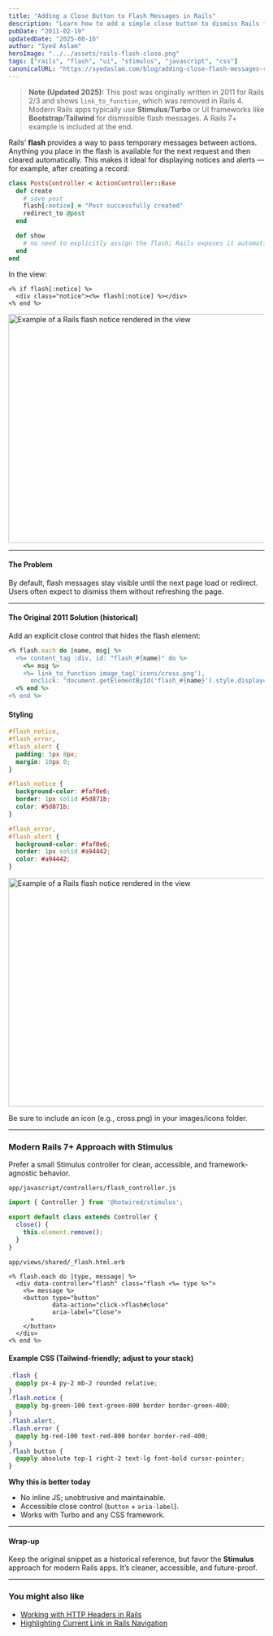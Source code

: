 ```yaml
---
title: "Adding a Close Button to Flash Messages in Rails"
description: "Learn how to add a simple close button to dismiss Rails flash messages and a modern Rails 7+ Stimulus approach."
pubDate: "2011-02-19"
updatedDate: "2025-08-16"
author: "Syed Aslam"
heroImage: "../../assets/rails-flash-close.png"
tags: ["rails", "flash", "ui", "stimulus", "javascript", "css"]
canonicalURL: "https://syedaslam.com/blog/adding-close-flash-messages-rails/"
---
```


> **Note (Updated 2025):**
> This post was originally written in 2011 for Rails 2/3 and shows `link_to_function`, which was removed in Rails 4.
> Modern Rails apps typically use **Stimulus**/**Turbo** or UI frameworks like **Bootstrap**/**Tailwind** for dismissible flash messages.
> A Rails 7+ example is included at the end.

Rails’ **flash** provides a way to pass temporary messages between actions. Anything you place in the flash is available for the next request and then cleared automatically. This makes it ideal for displaying notices and alerts — for example, after creating a record:

```ruby
class PostsController < ActionController::Base
  def create
    # save post
    flash[:notice] = "Post successfully created"
    redirect_to @post
  end

  def show
    # no need to explicitly assign the flash; Rails exposes it automatically
  end
end
```

In the view:

```
<% if flash[:notice] %>
  <div class="notice"><%= flash[:notice] %></div>
<% end %>
```

<img
  src="https://res.cloudinary.com/syed-aslam/image/upload/v1755342646/syedaslam/posts/rails-flash/flash-1.png"
  srcset="
    https://res.cloudinary.com/syed-aslam/image/upload/f_auto,q_auto,w_480/v1755342646/syedaslam/posts/rails-flash/flash-1.png 480w,
    https://res.cloudinary.com/syed-aslam/image/upload/f_auto,q_auto,w_800/v1755342646/syedaslam/posts/rails-flash/flash-1.png 800w,
    https://res.cloudinary.com/syed-aslam/image/upload/f_auto,q_auto,w_1280/v1755342646/syedaslam/posts/rails-flash/flash-1.png 1280w
  "
  sizes="(max-width: 768px) 90vw, 800px"
  width="800"
  height="450"
  alt="Example of a Rails flash notice rendered in the view"
  loading="lazy"
  decoding="async"
/>

<hr/>

#### The Problem

By default, flash messages stay visible until the next page load or redirect. Users often expect to dismiss them without refreshing the page.

<hr/>

#### The Original 2011 Solution (historical)

Add an explicit close control that hides the flash element:

```ruby
<% flash.each do |name, msg| %>
  <%= content_tag :div, id: "flash_#{name}" do %>
    <%= msg %>
    <%= link_to_function image_tag('icons/cross.png'),
      onclick: "document.getElementById('flash_#{name}').style.display='none'" %>
  <% end %>
<% end %>
```

#### Styling

```css
#flash_notice,
#flash_error,
#flash_alert {
  padding: 5px 8px;
  margin: 10px 0;
}

#flash_notice {
  background-color: #faf0e6;
  border: 1px solid #5d871b;
  color: #5d871b;
}

#flash_error,
#flash_alert {
  background-color: #faf0e6;
  border: 1px solid #a94442;
  color: #a94442;
}
```

<img
  src="https://res.cloudinary.com/syed-aslam/image/upload/v1755342647/syedaslam/posts/rails-flash/flash-2.png"
  srcset="
    https://res.cloudinary.com/syed-aslam/image/upload/f_auto,q_auto,w_480/v1755342647/syedaslam/posts/rails-flash/flash-2.png 480w,
    https://res.cloudinary.com/syed-aslam/image/upload/f_auto,q_auto,w_800/v1755342647/syedaslam/posts/rails-flash/flash-2.png 800w,
    https://res.cloudinary.com/syed-aslam/image/upload/f_auto,q_auto,w_1280/v1755342647/syedaslam/posts/rails-flash/flash-2.png 1280w
  "
  sizes="(max-width: 768px) 90vw, 800px"
  width="800"
  height="450"
  alt="Example of a Rails flash notice rendered in the view"
  loading="lazy"
  decoding="async"
/>

Be sure to include an icon (e.g., cross.png) in your images/icons folder.

---

### Modern Rails 7+ Approach with Stimulus

Prefer a small Stimulus controller for clean, accessible, and framework-agnostic behavior.

`app/javascript/controllers/flash_controller.js`

```javascript
import { Controller } from '@hotwired/stimulus';

export default class extends Controller {
  close() {
    this.element.remove();
  }
}
```

`app/views/shared/_flash.html.erb`

```erb
<% flash.each do |type, message| %>
  <div data-controller="flash" class="flash <%= type %>">
    <%= message %>
    <button type="button"
            data-action="click->flash#close"
            aria-label="Close">
      ✕
    </button>
  </div>
<% end %>
```

#### Example CSS (Tailwind-friendly; adjust to your stack)

```css
.flash {
  @apply px-4 py-2 mb-2 rounded relative;
}
.flash.notice {
  @apply bg-green-100 text-green-800 border border-green-400;
}
.flash.alert,
.flash.error {
  @apply bg-red-100 text-red-800 border border-red-400;
}
.flash button {
  @apply absolute top-1 right-2 text-lg font-bold cursor-pointer;
}
```

**Why this is better today**

- No inline JS; unobtrusive and maintainable.
- Accessible close control (`button` + `aria-label`).
- Works with Turbo and any CSS framework.

---

#### Wrap-up

Keep the original snippet as a historical reference, but favor the **Stimulus** approach for modern Rails apps. It’s cleaner, accessible, and future-proof.

---

### You might also like

- [Working with HTTP Headers in Rails](/blog/working-with-http-headers-in-rails)
- [Highlighting Current Link in Rails Navigation](/blog/highlighting-current-link-in-rails-navigation)
